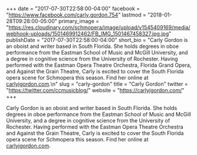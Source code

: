 +++
date = "2017-07-30T22:58:00-04:00"
facebook = "https://www.facebook.com/carly.gordon.754"
lastmod = "2018-01-28T09:28:00-05:00"
primary_image = "https://res.cloudinary.com/schmopera/image/upload/v1545409169/media/webhook-uploads/1501469912462/FB_IMG_1501467458327.jpg.jpg"
publishDate = "2017-07-30T22:58:00-04:00"
short_bio = "Carly Gordon is an oboist and writer based in South Florida. She holds degrees in oboe performance from the Eastman School of Music and McGill University, and a degree in cognitive science from the University of Rochester. Having performed with the Eastman Opera Theatre Orchestra, Florida Grand Opera, and Against the Grain Theatre, Carly is excited to cover the South Florida opera scene for Schmopera this season. Find her online at [carlyjgordon.com](https://carlyjgordon.com/).\n"
slug = "carly-gordon"
title = "Carly Gordon"
twitter = "https://twitter.com/ccmusicblog/"
website = "https://carlyjgordon.com/"
+++

Carly Gordon is an oboist and writer based in South Florida. She holds degrees in oboe performance from the Eastman School of Music and McGill University, and a degree in cognitive science from the University of Rochester. Having performed with the Eastman Opera Theatre Orchestra and Against the Grain Theatre, Carly is excited to cover the South Florida opera scene for Schmopera this season. Find her online at [carlyjgordon.com](https://carlyjgordon.com/).

